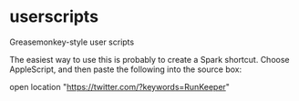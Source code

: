 userscripts
===========

Greasemonkey-style user scripts

The easiest way to use this is probably to create a Spark
shortcut. Choose AppleScript, and then paste the following into the
source box:

open location "https://twitter.com/?keywords=RunKeeper"

